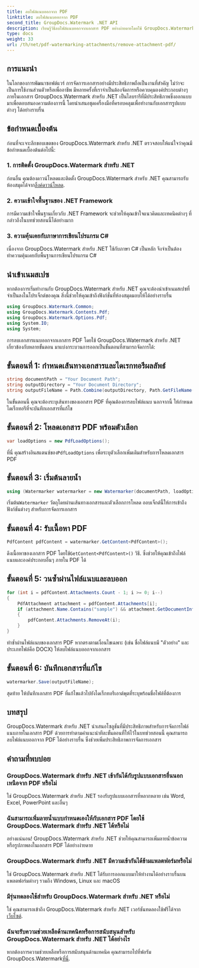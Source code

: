 ```yaml
---
title: ลบไฟล์แนบออกจาก PDF
linktitle: ลบไฟล์แนบออกจาก PDF
second_title: GroupDocs.Watermark .NET API
description: เรียนรู้วิธีลบไฟล์แนบออกจากเอกสาร PDF อย่างง่ายดายโดยใช้ GroupDocs.Watermark สำหรับ .NET เพิ่มประสิทธิภาพการจัดการเอกสารของคุณ
type: docs
weight: 33
url: /th/net/pdf-watermarking-attachments/remove-attachment-pdf/
---
```

## การแนะนำ
ในโลกของการพัฒนาซอฟต์แวร์ การจัดการเอกสารอย่างมีประสิทธิภาพถือเป็นงานที่สำคัญ ไม่ว่าจะเป็นการใช้งานส่วนตัวหรือเพื่ออาชีพ มีหลายครั้งที่เราจำเป็นต้องจัดการหรือควบคุมองค์ประกอบต่างๆ ภายในเอกสาร GroupDocs.Watermark สำหรับ .NET เป็นไลบรารีที่มีประสิทธิภาพซึ่งออกแบบมาเพื่อตอบสนองความต้องการนี้ โดยนำเสนอชุดเครื่องมือที่ครอบคลุมเพื่อทำงานกับเอกสารรูปแบบต่างๆ ได้อย่างราบรื่น
## ข้อกำหนดเบื้องต้น
ก่อนที่จะเจาะลึกขอบเขตของ GroupDocs.Watermark สำหรับ .NET ตรวจสอบให้แน่ใจว่าคุณมีข้อกำหนดเบื้องต้นต่อไปนี้:
### 1. การติดตั้ง GroupDocs.Watermark สำหรับ .NET
 ก่อนอื่น คุณต้องดาวน์โหลดและติดตั้ง GroupDocs.Watermark สำหรับ .NET คุณสามารถรับห้องสมุดได้จาก[ลิ้งค์ดาวน์โหลด](https://releases.groupdocs.com/Watermark/net/).
### 2. ความเข้าใจพื้นฐานของ .NET Framework
การมีความเข้าใจพื้นฐานเกี่ยวกับ .NET Framework จะช่วยให้คุณเข้าใจแนวคิดและเทคนิคต่างๆ ที่กล่าวถึงในบทช่วยสอนนี้ได้อย่างมาก
### 3. ความคุ้นเคยกับภาษาการเขียนโปรแกรม C#
เนื่องจาก GroupDocs.Watermark สำหรับ .NET ใช้กับภาษา C# เป็นหลัก จึงจำเป็นต้องทำความคุ้นเคยกับพื้นฐานการเขียนโปรแกรม C#

## นำเข้าเนมสเปซ
หากต้องการเริ่มทำงานกับ GroupDocs.Watermark สำหรับ .NET คุณจะต้องนำเข้าเนมสเปซที่จำเป็นลงในโปรเจ็กต์ของคุณ สิ่งนี้ช่วยให้คุณเข้าถึงฟังก์ชั่นที่ห้องสมุดมอบให้ได้อย่างราบรื่น

```csharp
using GroupDocs.Watermark.Common;
using GroupDocs.Watermark.Contents.Pdf;
using GroupDocs.Watermark.Options.Pdf;
using System.IO;
using System;
```
การลบเอกสารแนบออกจากเอกสาร PDF โดยใช้ GroupDocs.Watermark สำหรับ .NET เกี่ยวข้องกับหลายขั้นตอน มาแบ่งกระบวนการออกเป็นขั้นตอนที่สามารถจัดการได้:
## ขั้นตอนที่ 1: กำหนดเส้นทางเอกสารและไดเรกทอรีผลลัพธ์
```csharp
string documentPath = "Your Document Path";
string outputDirectory = "Your Document Directory";
string outputFileName = Path.Combine(outputDirectory, Path.GetFileName(documentPath));
```
ในขั้นตอนนี้ คุณจะต้องระบุเส้นทางของเอกสาร PDF ที่คุณต้องการลบไฟล์แนบ นอกจากนี้ ให้กำหนดไดเร็กทอรีที่จะบันทึกเอกสารที่แก้ไข
## ขั้นตอนที่ 2: โหลดเอกสาร PDF พร้อมตัวเลือก
```csharp
var loadOptions = new PdfLoadOptions();
```
 ที่นี่ คุณสร้างอินสแตนซ์ของ`PdfLoadOptions` เพื่อระบุตัวเลือกเพิ่มเติมสำหรับการโหลดเอกสาร PDF
## ขั้นตอนที่ 3: เริ่มต้นลายน้ำ
```csharp
using (Watermarker watermarker = new Watermarker(documentPath, loadOptions))
```
 เริ่มต้น`Watermarker` วัตถุโดยผ่านเส้นทางเอกสารและตัวเลือกการโหลด ออบเจ็กต์นี้ให้การเข้าถึงฟังก์ชันต่างๆ สำหรับการจัดการเอกสาร
## ขั้นตอนที่ 4: รับเนื้อหา PDF
```csharp
PdfContent pdfContent = watermarker.GetContent<PdfContent>();
```
 ดึงเนื้อหาของเอกสาร PDF โดยใช้`GetContent<PdfContent>()` วิธี. ซึ่งช่วยให้คุณเข้าถึงไฟล์แนบและองค์ประกอบอื่นๆ ภายใน PDF ได้
## ขั้นตอนที่ 5: วนซ้ำผ่านไฟล์แนบและลบออก
```csharp
for (int i = pdfContent.Attachments.Count - 1; i >= 0; i--)
{
    PdfAttachment attachment = pdfContent.Attachments[i];
    if (attachment.Name.Contains("sample") && attachment.GetDocumentInfo().FileType == FileType.DOCX)
    {
        pdfContent.Attachments.RemoveAt(i);
    }
}
```
ทำซ้ำผ่านไฟล์แนบของเอกสาร PDF หากตรงตามเงื่อนไขเฉพาะ (เช่น ชื่อไฟล์แนบมี "ตัวอย่าง" และประเภทไฟล์คือ DOCX) ให้ลบไฟล์แนบออกจากเอกสาร
## ขั้นตอนที่ 6: บันทึกเอกสารที่แก้ไข
```csharp
watermarker.Save(outputFileName);
```
สุดท้าย ให้บันทึกเอกสาร PDF ที่แก้ไขแล้วไปยังไดเร็กทอรีเอาต์พุตที่ระบุพร้อมชื่อไฟล์ที่ต้องการ

## บทสรุป
GroupDocs.Watermark สำหรับ .NET นำเสนอโซลูชันที่มีประสิทธิภาพสำหรับการจัดการไฟล์แนบภายในเอกสาร PDF ด้วยการทำตามคำแนะนำทีละขั้นตอนที่ให้ไว้ในบทช่วยสอนนี้ คุณสามารถลบไฟล์แนบออกจาก PDF ได้อย่างราบรื่น ซึ่งช่วยเพิ่มประสิทธิภาพการจัดการเอกสาร
## คำถามที่พบบ่อย
### GroupDocs.Watermark สำหรับ .NET เข้ากันได้กับรูปแบบเอกสารอื่นนอกเหนือจาก PDF หรือไม่
ใช่ GroupDocs.Watermark สำหรับ .NET รองรับรูปแบบเอกสารที่หลากหลาย เช่น Word, Excel, PowerPoint และอื่นๆ
### ฉันสามารถเพิ่มลายน้ำแบบกำหนดเองให้กับเอกสาร PDF โดยใช้ GroupDocs.Watermark สำหรับ .NET ได้หรือไม่
อย่างแน่นอน! GroupDocs.Watermark สำหรับ .NET ช่วยให้คุณสามารถเพิ่มลายน้ำข้อความหรือรูปภาพลงในเอกสาร PDF ได้อย่างง่ายดาย
### GroupDocs.Watermark สำหรับ .NET มีความเข้ากันได้ข้ามแพลตฟอร์มหรือไม่
ใช่ GroupDocs.Watermark สำหรับ .NET ได้รับการออกแบบมาให้ทำงานได้อย่างราบรื่นบนแพลตฟอร์มต่างๆ รวมถึง Windows, Linux และ macOS
### มีรุ่นทดลองใช้สำหรับ GroupDocs.Watermark สำหรับ .NET หรือไม่
 ใช่ คุณสามารถเข้าถึง GroupDocs.Watermark สำหรับ .NET เวอร์ชันทดลองใช้ฟรีได้จาก[เว็บไซต์](https://releases.groupdocs.com/).
### ฉันจะรับความช่วยเหลือด้านเทคนิคหรือการสนับสนุนสำหรับ GroupDocs.Watermark สำหรับ .NET ได้อย่างไร
 หากต้องการความช่วยเหลือหรือการสนับสนุนด้านเทคนิค คุณสามารถไปที่ฟอรัม GroupDocs.Watermark[ที่นี่](https://forum.groupdocs.com/c/watermark/19).